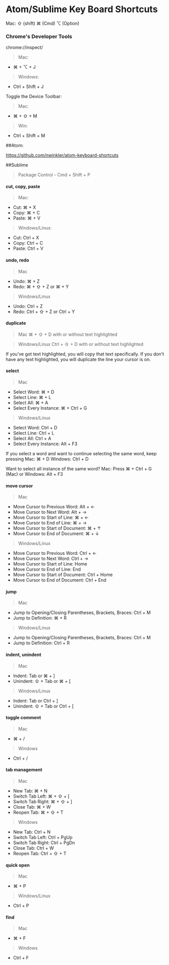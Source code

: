 # Atom/Sublime Key Board Shortcuts

Mac:
⇧ (shift) 
⌘ (Cmd)
⌥ (Option)

### Chrome's Developer Tools

chrome://inspect/

>Mac:
 - ⌘ + ⌥ + J

>Windows:
 - Ctrl + Shift + J

Toggle the Device Toolbar:

>Mac:
 - ⌘ + ⇧ + M 
 
>Win:
 - Ctrl + Shift + M

##Atom: 

 https://github.com/nwinkler/atom-keyboard-shortcuts

##Sublime 

> Package Control - Cmd + Shift + P

#### cut, copy, paste

>Mac:
 - Cut: ⌘ + X
 - Copy: ⌘ + C
 - Paste: ⌘ + V

>Windows/Linux:
 - Cut: Ctrl + X
 - Copy: Ctrl + C
 - Paste: Ctrl + V

#### undo, redo

>Mac
 - Undo: ⌘ + Z
 - Redo: ⌘ + ⇧ + Z or ⌘ + Y

>Windows/Linux
 - Undo: Ctrl + Z
 - Redo: Ctrl + ⇧ + Z or Ctrl + Y

#### duplicate

>Mac
 ⌘ + ⇧ + D with or without text highlighted

>Windows/Linux
 Ctrl + ⇧ + D with or without text highlighted
 
 If you’ve got text highlighted, you will copy that text specifically. If you don’t have any text highlighted, you will duplicate the line your cursor is on.

#### select

>Mac
 - Select Word: ⌘ + D
 - Select Line: ⌘ + L
 - Select All: ⌘ + A
 - Select Every Instance: ⌘ + Ctrl + G

>Windows/Linux
 - Select Word: Ctrl + D
 - Select Line: Ctrl + L
 - Select All: Ctrl + A
 - Select Every Instance: Alt + F3

 If you select a word and want to continue selecting the same word, keep pressing 
 Mac: ⌘ + D 
 Windows: Ctrl + D

 Want to select all instance of the same word? 
 Mac: Press ⌘ + Ctrl + G (Mac) or 
 Windows: Alt + F3 

#### move cursor

>Mac
 - Move Cursor to Previous Word: Alt + ←
 - Move Cursor to Next Word: Alt + →
 - Move Cursor to Start of Line: ⌘ + ←
 - Move Cursor to End of Line: ⌘ + →
 - Move Cursor to Start of Document: ⌘ + ↑
 - Move Cursor to End of Document: ⌘ + ↓

>Windows/Linux
 - Move Cursor to Previous Word: Ctrl + ←
 - Move Cursor to Next Word: Ctrl + →
 - Move Cursor to Start of Line: Home
 - Move Cursor to End of Line: End
 - Move Cursor to Start of Document: Ctrl + Home
 - Move Cursor to End of Document: Ctrl + End

#### jump

>Mac
 - Jump to Opening/Closing Parentheses, Brackets, Braces: Ctrl + M
 - Jump to Definition: ⌘ + R

>Windows/Linux
 - Jump to Opening/Closing Parentheses, Brackets, Braces: Ctrl + M
 - Jump to Definition: Ctrl + R

#### indent, unindent

>Mac
 - Indent: Tab or ⌘ + ]
 - Unindent: ⇧ + Tab or ⌘ + [

>Windows/Linux
 - Indent: Tab or Ctrl + ]
 - Unindent: ⇧ + Tab or Ctrl + [

#### toggle comment

>Mac
 - ⌘ + /

>Windows
 - Ctrl + /

#### tab management

> Mac
 - New Tab: ⌘ + N
 - Switch Tab Left: ⌘ + ⇧ + [
 - Switch Tab Right: ⌘ + ⇧ + ]
 - Close Tab: ⌘ + W
 - Reopen Tab: ⌘ + ⇧ + T

>Windows
 - New Tab: Ctrl + N
 - Switch Tab Left: Ctrl + PgUp
 - Switch Tab Right: Ctrl + PgDn
 - Close Tab: Ctrl + W
 - Reopen Tab: Ctrl + ⇧ + T

#### quick open

>Mac
 - ⌘ + P

>Windows/Linux
 - Ctrl + P

#### find

>Mac
 - ⌘ + F

>Windows
 - Ctrl + F
